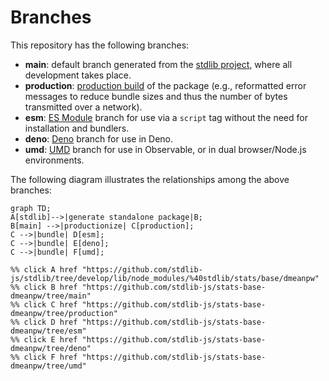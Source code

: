 <!--

@license Apache-2.0

Copyright (c) 2022 The Stdlib Authors.

Licensed under the Apache License, Version 2.0 (the "License");
you may not use this file except in compliance with the License.
You may obtain a copy of the License at

    http://www.apache.org/licenses/LICENSE-2.0

Unless required by applicable law or agreed to in writing, software
distributed under the License is distributed on an "AS IS" BASIS,
WITHOUT WARRANTIES OR CONDITIONS OF ANY KIND, either express or implied.
See the License for the specific language governing permissions and
limitations under the License.

-->

# Branches

This repository has the following branches:

-   **main**: default branch generated from the [stdlib project][stdlib-url], where all development takes place.
-   **production**: [production build][production-url] of the package (e.g., reformatted error messages to reduce bundle sizes and thus the number of bytes transmitted over a network).
-   **esm**: [ES Module][esm-url] branch for use via a `script` tag without the need for installation and bundlers.
-   **deno**: [Deno][deno-url] branch for use in Deno.
-   **umd**: [UMD][umd-url] branch for use in Observable, or in dual browser/Node.js environments.

The following diagram illustrates the relationships among the above branches:

```mermaid
graph TD;
A[stdlib]-->|generate standalone package|B;
B[main] -->|productionize| C[production];
C -->|bundle| D[esm];
C -->|bundle| E[deno];
C -->|bundle| F[umd];

%% click A href "https://github.com/stdlib-js/stdlib/tree/develop/lib/node_modules/%40stdlib/stats/base/dmeanpw"
%% click B href "https://github.com/stdlib-js/stats-base-dmeanpw/tree/main"
%% click C href "https://github.com/stdlib-js/stats-base-dmeanpw/tree/production"
%% click D href "https://github.com/stdlib-js/stats-base-dmeanpw/tree/esm"
%% click E href "https://github.com/stdlib-js/stats-base-dmeanpw/tree/deno"
%% click F href "https://github.com/stdlib-js/stats-base-dmeanpw/tree/umd"
```

[stdlib-url]: https://github.com/stdlib-js/stdlib/tree/develop/lib/node_modules/%40stdlib/stats/base/dmeanpw
[production-url]: https://github.com/stdlib-js/stats-base-dmeanpw/tree/production
[deno-url]: https://github.com/stdlib-js/stats-base-dmeanpw/tree/deno
[umd-url]: https://github.com/stdlib-js/stats-base-dmeanpw/tree/umd
[esm-url]: https://github.com/stdlib-js/stats-base-dmeanpw/tree/esm